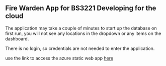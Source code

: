 ## Fire Warden App for BS3221 Developing for the cloud ##

The application may take a couple of minutes to start up the database on first run, you will not see any locations in the dropdown or any items on the dashboard.

There is no login, so credentials are not needed to enter the application.

use the link to access the azure static web app 
[here](https://kind-bay-0a1d6f303.6.azurestaticapps.net/)
